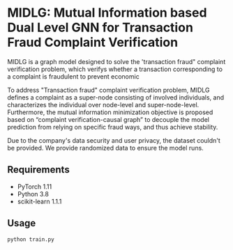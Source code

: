 MIDLG: Mutual Information based Dual Level GNN for Transaction Fraud Complaint Verification
====
MIDLG is a graph model designed to solve the 'transaction fraud" complaint verification problem, which verifys whether a transaction corresponding to a complaint is fraudulent to prevent economic 

To address "Transaction fraud" complaint verification problem, MIDLG defines a complaint as a super-node consisting of involved individuals, and characterizes the individual over node-level and super-node-level. Furthermore, the mutual information minimization objective is proposed based on “complaint verification-causal graph” to decouple the model prediction from relying on specific fraud ways, and thus achieve stability.

Due to the company's data security and user privacy, the dataset couldn't be provided. We provide randomized data to ensure the model runs.


## Requirements

  * PyTorch 1.11
  * Python 3.8
  * scikit-learn 1.1.1 

## Usage

```python train.py```
